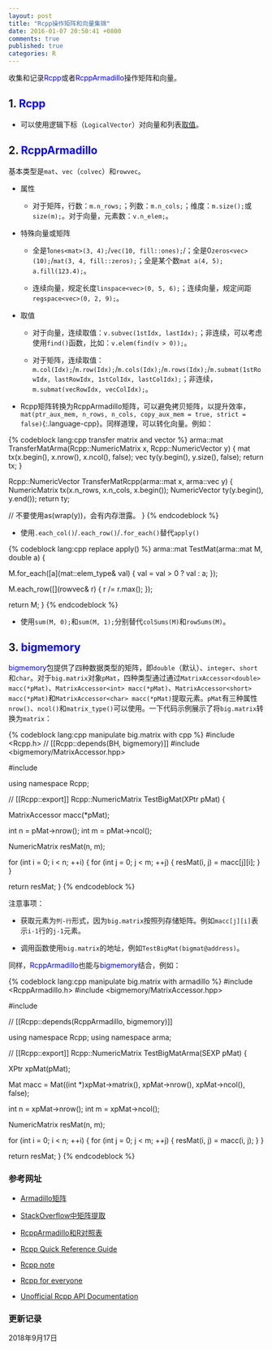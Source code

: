 ```yaml
---
layout: post
title: "Rcpp操作矩阵和向量集锦"
date: 2016-01-07 20:50:41 +0800
comments: true
published: true
categories: R
---
```


收集和记录<span style="color: blue">Rcpp</span>或者<span style="color: blue">RcppArmadillo</span>操作矩阵和向量。


## 1. <span style="color: blue">Rcpp</span> ##

* 可以使用逻辑下标（`LogicalVector`）对向量和列表[取值](http://gallery.rcpp.org/articles/subsetting/)。

<!--more-->

## 2. <span style="color: blue">RcppArmadillo</span> ##

基本类型是`mat`、`vec`（`colvec`）和`rowvec`。

* 属性
  
    * 对于矩阵，行数：`m.n_rows;`；列数：`m.n_cols;`；维度：`m.size();`或`size(m);`。对于向量，元素数：`v.n_elem;`。

* 特殊向量或矩阵

   * 全是1`ones<mat>(3, 4);`/`vec(10, fill::ones);`/；全是0`zeros<vec>(10);`/`mat(3, 4, fill::zeros);`；全是某个数`mat a(4, 5); a.fill(123.4);`。
   
   * 连续向量，规定长度`linspace<vec>(0, 5, 6);`；连续向量，规定间距`regspace<vec>(0, 2, 9);`。

* 取值

   * 对于向量，连续取值：`v.subvec(1stIdx, lastIdx);`；非连续，可以考虑使用`find()`函数，比如：`v.elem(find(v > 0));`。
   
   * 对于矩阵，连续取值：`m.col(Idx);`/`m.row(Idx);`/`m.cols(Idx);`/`m.rows(Idx);`/`m.submat(1stRowIdx, lastRowIdx, 1stColIdx, lastColIdx);`；非连续，`m.submat(vecRowIdx, vecColIdx);`。

* Rcpp矩阵转换为RcppArmadillo矩阵，可以避免拷贝矩阵，以提升效率，`mat(ptr_aux_mem, n_rows, n_cols, copy_aux_mem = true, strict = false)`{:.language-cpp}。同样道理，可以转化向量。例如：

{% codeblock lang:cpp transfer matrix and vector %}
arma::mat TransferMatArma(Rcpp::NumericMatrix x, Rcpp::NumericVector y) {
    mat tx(x.begin(), x.nrow(), x.ncol(), false);
    vec ty(y.begin(), y.size(), false);
    return tx;
}

Rcpp::NumericVector TransferMatRcpp(arma::mat x, arma::vec y) {
    NumericMatrix tx(x.n_rows, x.n_cols, x.begin());
    NumericVector ty(y.begin(), y.end());
    return ty;
    
// 不要使用as<IntegerVector>(wrap(y))，会有内存泄露。
}
{% endcodeblock %}

* 使用`.each_col()`/`.each_row()`/`.for_each()`替代`apply()`

{% codeblock lang:cpp replace apply() %}
arma::mat TestMat(arma::mat M, double a) {

  M.for_each([a](mat::elem_type& val) {
      val = val > 0 ? val : a;
    });

  M.each_row([](rowvec& r) {
      r /= r.max();
    });

  return M;
}
{% endcodeblock %}

* 使用`sum(M, 0);`和`sum(M, 1);`分别替代`colSums(M)`和`rowSums(M)`。



## 3. <span style="color: blue">bigmemory</span> ##

<span style="color: blue">bigmemory</span>包提供了四种数据类型的矩阵，即`double`（默认）、`integer`、`short`和`char`。对于`big.matrix`对象`pMat`，四种类型通过通过`MatrixAccessor<double> macc(*pMat)`、`MatrixAccessor<int> macc(*pMat)`、`MatrixAccessor<short> macc(*pMat)`和`MatrixAccessor<char> macc(*pMat)`提取元素。`pMat`有三种属性`nrow()`、`ncol()`和`matrix_type()`可以使用。一下代码示例展示了将`big.matrix`转换为`matrix`：


{% codeblock lang:cpp manipulate big.matrix with cpp %}
#include <Rcpp.h>
// [[Rcpp::depends(BH, bigmemory)]]
#include <bigmemory/MatrixAccessor.hpp>

#include <numeric>

using namespace Rcpp;


// [[Rcpp::export]]
Rcpp::NumericMatrix TestBigMat(XPtr<BigMatrix> pMat) {

  MatrixAccessor<int> macc(*pMat);

  int n = pMat->nrow();
  int m = pMat->ncol();

  NumericMatrix resMat(n, m);

  for (int i = 0; i < n; ++i) {
    for (int j = 0; j < m; ++j) {
      resMat(i, j) = macc[j][i];
    }
  }

  return resMat;
}
{% endcodeblock %}

注意事项：

* 获取元素为`列-行`形式，因为`big.matrix`按照列存储矩阵。例如`macc[j][i]`表示`i-1`行的`j-1`元素。

* 调用函数使用`big.matrix`的地址，例如`TestBigMat(bigmat@address)`。

同样，<span style="color: blue">RcppArmadillo</span>也能与<span style="color: blue">bigmemory</span>结合，例如：

{% codeblock lang:cpp manipulate big.matrix with armadillo %}
#include <RcppArmadillo.h>
#include <bigmemory/MatrixAccessor.hpp>

#include <numeric>

// [[Rcpp::depends(RcppArmadillo, bigmemory)]]

using namespace Rcpp;
using namespace arma;

// [[Rcpp::export]]
Rcpp::NumericMatrix TestBigMatArma(SEXP pMat) {

  XPtr<BigMatrix> xpMat(pMat);

  Mat<int> macc = Mat<int>((int *)xpMat->matrix(), xpMat->nrow(), xpMat->ncol(), false);

  int n = xpMat->nrow();
  int m = xpMat->ncol();

  NumericMatrix resMat(n, m);

  for (int i = 0; i < n; ++i) {
    for (int j = 0; j < m; ++j) {
      resMat(i, j) = macc(i, j);
    }
  }

  return resMat;
}
{% endcodeblock %}


### <a id="Ref">参考网址</a> ###

* [Armadillo矩阵](http://arma.sourceforge.net/docs.html#adv_constructors_mat)

* [StackOverflow中矩阵提取](https://stackoverflow.com/questions/13038256/subset-of-a-rcpp-matrix-that-matches-a-logical-statement)

* [RcppArmadillo和R对照表](https://github.com/petewerner/misc/wiki/RcppArmadillo-cheatsheet)

* [Rcpp Quick Reference Guide](https://cran.r-project.org/web/packages/Rcpp/vignettes/Rcpp-quickref.pdf) 

* [Rcpp note](http://statr.me/rcpp-note/) 

* [Rcpp for everyone](https://teuder.github.io/rcpp4everyone_en/)

* [Unofficial Rcpp API Documentation](https://thecoatlessprofessor.com/programming/unofficial-rcpp-api-documentation/)

### 更新记录 ###

2018年9月17日




